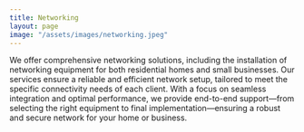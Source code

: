 ```yaml
---
title: Networking
layout: page
image: "/assets/images/networking.jpeg"
---
```


We offer comprehensive networking solutions, including the installation of networking equipment for both residential homes and small businesses. Our services ensure a reliable and efficient network setup, tailored to meet the specific connectivity needs of each client. With a focus on seamless integration and optimal performance, we provide end-to-end support—from selecting the right equipment to final implementation—ensuring a robust and secure network for your home or business.